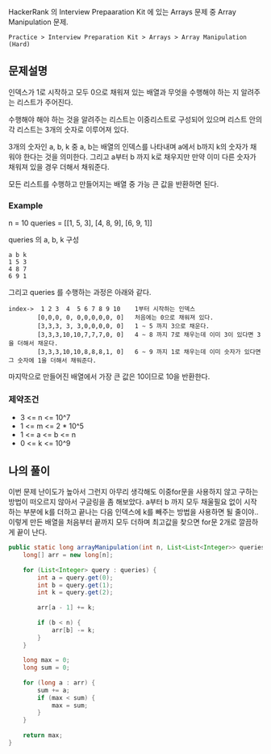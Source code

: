 HackerRank 의 Interview Prepaaration Kit 에 있는 Arrays 문제 중 Array Manipulation 문제.

`Practice > Interview Preparation Kit > Arrays > Array Manipulation (Hard)`

## 문제설명

인덱스가 1로 시작하고 모두 0으로 채워져 있는 배열과 무엇을 수행해야 하는 지 알려주는 리스트가 주어진다.

수행해야 해야 하는 것을 알려주는 리스트는 이중리스트로 구성되어 있으며 리스트 안의 각 리스트는 3개의 숫자로 이루어져 있다.

3개의 숫자인 a, b, k 중 a, b는 배열의 인덱스를 나타내며 a에서 b까지 k의 숫자가 채워야 한다는 것을 의미한다. 
그리고 a부터 b 까지 k로 채우지만 만약 이미 다른 숫자가 채워져 있을 경우 더해서 채워준다.

모든 리스트를 수행하고 만들어지는 배열 중 가능 큰 값을 반환하면 된다.

### Example

n = 10
queries = [[1, 5, 3], [4, 8, 9], [6, 9, 1]]

queries 의 a, b, k 구성
```text
a b k
1 5 3
4 8 7
6 9 1
```

그리고 queries 를 수행하는 과정은 아래와 같다.
```text
index->	 1 2 3  4  5 6 7 8 9 10    1부터 시작하는 인덱스
	    [0,0,0, 0, 0,0,0,0,0, 0]   처음에는 0으로 채워져 있다.
	    [3,3,3, 3, 3,0,0,0,0, 0]   1 ~ 5 까지 3으로 채운다.
	    [3,3,3,10,10,7,7,7,0, 0]   4 ~ 8 까지 7로 채우는데 이미 3이 있다면 3을 더해서 채운다.
	    [3,3,3,10,10,8,8,8,1, 0]   6 ~ 9 까지 1로 채우는데 이미 숫자가 있다면 그 숫자에 1을 더해서 채워준다.
```

마지막으로 만들어진 배열에서 가장 큰 값은 10이므로 10을 반환한다.

### 제약조건

* 3 <= n <= 10^7
* 1 <= m <= 2 * 10^5
* 1 <= a <= b <= n
* 0 <= k <= 10^9

## 나의 풀이

이번 문제 난이도가 높아서 그런지 아무리 생각해도 이중for문을 사용하지 않고 구하는 방법이 떠오르지 않아서 구글링을 좀 해보았다.
a부터 b 까지 모두 채울필요 없이 시작하는 부분에 k를 더하고 끝나는 다음 인덱스에 k를 빼주는 방법을 사용하면 될 줄이야..
이렇게 만든 배열을 처음부터 끝까지 모두 더하며 최고값을 찾으면 for문 2개로 깔끔하게 끝이 난다.

```java
public static long arrayManipulation(int n, List<List<Integer>> queries) {
    long[] arr = new long[n];
    
    for (List<Integer> query : queries) {
        int a = query.get(0);
        int b = query.get(1);
        int k = query.get(2);
        
        arr[a - 1] += k;
        
        if (b < n) {
            arr[b] -= k;
        }
    }
    
    long max = 0;
    long sum = 0;
    
    for (long a : arr) {
        sum += a;
        if (max < sum) {
            max = sum;
        }
    }
    
    return max;
}
```